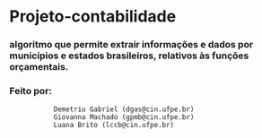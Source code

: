 # Projeto-contabilidade

### algoritmo que permite extrair informações e dados por municípios e estados brasileiros, relativos às funções orçamentais. 













### Feito por:
               Demetriu Gabriel (dgas@cin.ufpe.br)
               Giovanna Machado (gpmb@cin.ufpe.br)
               Luana Brito (lccb@cin.ufpe.br)
